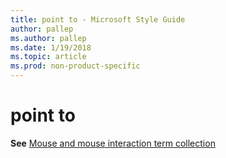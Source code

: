 ```yaml
---
title: point to - Microsoft Style Guide
author: pallep
ms.author: pallep
ms.date: 1/19/2018
ms.topic: article
ms.prod: non-product-specific
---
```


# point to

**See** [Mouse and mouse interaction term collection](/style-guide/a-z-word-list-term-collections/term-collections/mouse-mouse-interaction-terms)
